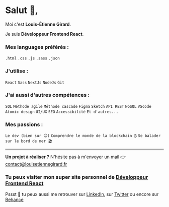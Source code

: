 # Salut 👋, 

Moi c'est **Louis-Étienne Girard**.

Je suis **Développeur Frontend React**.


### Mes languages préférés :

`.html` `.css` `.js` `.sass` `.json`

### J'utilise :

`React` `Sass` `NextJs` `NodeJs` `Git`

### J'ai aussi d'autres compétences :
`SQL` `Méthode agile` `Méthode cascade` `Figma` `Sketch` `API REST` `NoSQL` `VScode` `Atomic design` `UI/UX` `SEO` `Accessibilité` `Et d'autres...`

### Mes passions :

`Le dev (bien sur 😉)` `Comprendre le monde de la blockchain ₿` `Se balader sur le bord de mer 🏖`

---

**Un projet à réaliser ?** N'hésite pas à m'envoyer un mail 👉 contact@louisetiennegirard.fr

### Tu peux visiter mon super site personnel de [Développeur Frontend React](https://louisetiennegirard.fr)

Pssst 🤫 tu peux aussi me retrouver sur [LinkedIn](https://www.linkedin.com/in/louis-etienne-girard/), sur [Twitter](https://twitter.com/GirardLouisEt) ou encore sur [Behance](https://www.behance.net/louisetiennegirard/projects)
